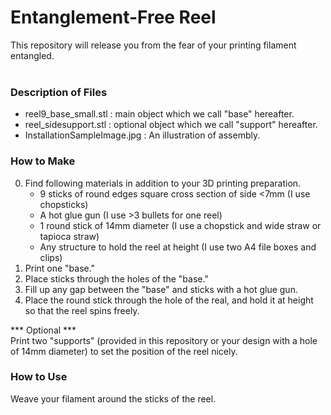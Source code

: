 # Entanglement-Free Reel
This repository will release you from the fear of your printing filament entangled.<br>
<br>
### Description of Files
* reel9_base_small.stl : main object which we call "base" hereafter.
* reel_sidesupport.stl : optional object which we call "support" hereafter.
* InstallationSampleImage.jpg : An illustration of assembly.

### How to Make
0. Find following materials in addition to your 3D printing preparation. 
   - 9 sticks of round edges square cross section of side <7mm (I use chopsticks)
   - A hot glue gun (I use >3 bullets for one reel)
   - 1 round stick of 14mm diameter (I use a chopstick and wide straw or tapioca straw)
   - Any structure to hold the reel at height (I use two A4 file boxes and clips)
1. Print one "base."
2. Place sticks through the holes of the "base."
3. Fill up any gap between the "base" and sticks with a hot glue gun.
4. Place the round stick through the hole of the real, and hold it at height so that the reel spins freely.

*** Optional ***<br>
Print two "supports" (provided in this repository or your design with a hole of 14mm diameter) to set the position of the reel nicely.

### How to Use
Weave your filament around the sticks of the reel.
